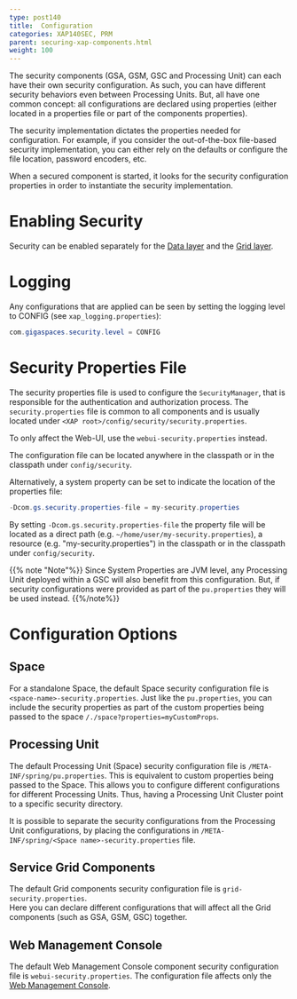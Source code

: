 ```yaml
---
type: post140
title:  Configuration
categories: XAP140SEC, PRM
parent: securing-xap-components.html
weight: 100
---
```





The security components (GSA, GSM, GSC and Processing Unit) can each have their own security configuration. As such, you can have different security behaviors even between Processing Units. But, all have one common concept: all configurations are declared using properties (either located in a properties file or part of the components properties).

The security implementation dictates the properties needed for configuration. For example, if you consider the out-of-the-box file-based security implementation, you can either rely on the defaults or configure the file location, password encoders, etc.

When a secured component is started, it looks for the security configuration properties in order to instantiate the security implementation.

# Enabling Security

Security can be enabled separately for the [Data layer](securing-your-data.html) and the [Grid layer](securing-the-grid-services.html).

# Logging

Any configurations that are applied can be seen by setting the logging level to CONFIG (see `xap_logging.properties`):


```java
com.gigaspaces.security.level = CONFIG
```

# Security Properties File

The security properties file is used to configure the `SecurityManager`, that is responsible for the authentication and authorization process.
The `security.properties` file is common to all components and is usually located under `<XAP root>/config/security/security.properties`.
 
To only affect the Web-UI, use the `webui-security.properties` instead.

The configuration file can be located anywhere in the classpath or in the classpath under `config/security`.

Alternatively, a system property can be set to indicate the location of the properties file: 

```java
-Dcom.gs.security.properties-file = my-security.properties
```

By setting `-Dcom.gs.security.properties-file` the property file will be located as a direct path (e.g. `~/home/user/my-security.properties`), 
a resource (e.g. "my-security.properties") in the classpath or in the classpath under `config/security`.

{{% note "Note"%}}
Since System Properties are JVM level, any Processing Unit deployed within a GSC will also benefit from this configuration. 
But, if security configurations were provided as part of the `pu.properties` they will be used instead.
{{%/note%}}

# Configuration Options

## Space

For a standalone Space, the default Space security configuration file is `<space-name>-security.properties`. 
Just like the `pu.properties`, you can include the security properties as part of the custom properties being passed to the space `/./space?properties=myCustomProps`.

## Processing Unit

The default Processing Unit (Space) security configuration file is `/META-INF/spring/pu.properties`. 
This is equivalent to custom properties being passed to the Space. 
This allows you to configure different configurations for different Processing Units. 
Thus, having a Processing Unit Cluster point to a specific security directory.

It is possible to separate the security configurations from the Processing Unit configurations, 
by placing the configurations in `/META-INF/spring/<Space name>-security.properties` file.

## Service Grid Components

The default Grid components security configuration file is `grid-security.properties`.  
Here you can declare different configurations that will affect all the Grid components (such as GSA, GSM, GSC) together.

## Web Management Console

The default Web Management Console component security configuration file is `webui-security.properties`.  The configuration file affects only the [Web Management Console](../admin/tools-web-ui.html#security).


